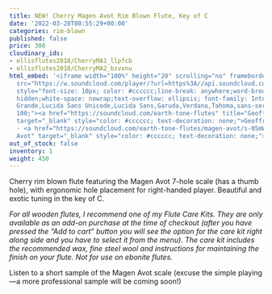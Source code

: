 ```yaml
---
title: NEW! Cherry Magen Avot Rim Blown Flute, Key of C
date: '2022-03-28T00:55:29+00:00'
categories: rim-blown
published: false
price: 300
cloudinary_ids:
- ellisflutes2018/CherryMA1_llpfcb
- ellisflutes2018/CherryMA2_bzvxnu
html_embed: '<iframe width="100%" height="20" scrolling="no" frameborder="no" allow="autoplay"
  src="https://w.soundcloud.com/player/?url=https%3A//api.soundcloud.com/tracks/1246148989%3Fsecret_token%3Ds-05mWya2lLu0&color=%23ff5500&inverse=false&auto_play=false&show_user=true"></iframe><div
  style="font-size: 10px; color: #cccccc;line-break: anywhere;word-break: normal;overflow:
  hidden;white-space: nowrap;text-overflow: ellipsis; font-family: Interstate,Lucida
  Grande,Lucida Sans Unicode,Lucida Sans,Garuda,Verdana,Tahoma,sans-serif;font-weight:
  100;"><a href="https://soundcloud.com/earth-tone-flutes" title="Geoffrey Ellis Flutes"
  target="_blank" style="color: #cccccc; text-decoration: none;">Geoffrey Ellis Flutes</a>
  · <a href="https://soundcloud.com/earth-tone-flutes/magen-avot/s-05mWya2lLu0" title="Magen
  Avot" target="_blank" style="color: #cccccc; text-decoration: none;">Magen Avot</a></div>'
out_of_stock: false
inventory: 1
weight: 450
---
```


Cherry rim blown flute featuring the Magen Avot 7-hole scale (has a thumb hole), with ergonomic hole placement for right-handed player.   Beautiful and exotic tuning in the key of C.

*For all wooden flutes, I recommend one of my Flute Care Kits.  They are only available as an add-on purchase at the time of checkout (after you have pressed the “Add to cart” button you will see the option for the care kit right along side and you have to select it from the menu). The care kit includes the recommended wax, fine steel wool and instructions for maintaining the finish on your flute.  Not for use on ebonite flutes.*

Listen to a short sample of the Magen Avot scale (excuse the simple playing—a more professional sample will be coming soon!)